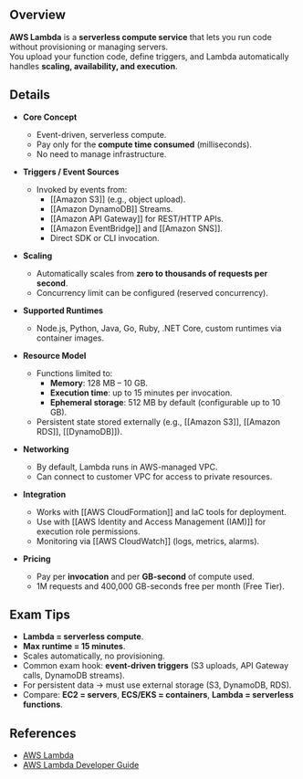 ## **Overview**
**AWS Lambda** is a **serverless compute service** that lets you run code without provisioning or managing servers.  
You upload your function code, define triggers, and Lambda automatically handles **scaling, availability, and execution**.

## **Details**
- **Core Concept**
	- Event-driven, serverless compute.  
	- Pay only for the **compute time consumed** (milliseconds).  
	- No need to manage infrastructure.  

- **Triggers / Event Sources**
	- Invoked by events from:
		- [[Amazon S3]] (e.g., object upload).  
		- [[Amazon DynamoDB]] Streams.  
		- [[Amazon API Gateway]] for REST/HTTP APIs.  
		- [[Amazon EventBridge]] and [[Amazon SNS]].  
		- Direct SDK or CLI invocation.  

- **Scaling**
	- Automatically scales from **zero to thousands of requests per second**.  
	- Concurrency limit can be configured (reserved concurrency).  

- **Supported Runtimes**
	- Node.js, Python, Java, Go, Ruby, .NET Core, custom runtimes via container images.  

- **Resource Model**
	- Functions limited to:
		- **Memory**: 128 MB – 10 GB.  
		- **Execution time**: up to 15 minutes per invocation.  
		- **Ephemeral storage**: 512 MB by default (configurable up to 10 GB).  
	- Persistent state stored externally (e.g., [[Amazon S3]], [[Amazon RDS]], [[DynamoDB]]).  

- **Networking**
	- By default, Lambda runs in AWS-managed VPC.  
	- Can connect to customer VPC for access to private resources.  

- **Integration**
	- Works with [[AWS CloudFormation]] and IaC tools for deployment.  
	- Use with [[AWS Identity and Access Management (IAM)]] for execution role permissions.  
	- Monitoring via [[AWS CloudWatch]] (logs, metrics, alarms).  

- **Pricing**
	- Pay per **invocation** and per **GB-second** of compute used.  
	- 1M requests and 400,000 GB-seconds free per month (Free Tier).  

## **Exam Tips**
- **Lambda = serverless compute**.  
- **Max runtime = 15 minutes**.  
- Scales automatically, no provisioning.  
- Common exam hook: **event-driven triggers** (S3 uploads, API Gateway calls, DynamoDB streams).  
- For persistent data → must use external storage (S3, DynamoDB, RDS).  
- Compare: **EC2 = servers**, **ECS/EKS = containers**, **Lambda = serverless functions**.  

## **References**
- [AWS Lambda](https://aws.amazon.com/lambda/)
- [AWS Lambda Developer Guide](https://docs.aws.amazon.com/lambda/latest/dg/welcome.html)
